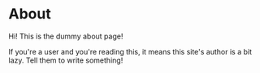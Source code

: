 # About

Hi! This is the dummy about page!

If you're a user and you're reading this, it means this site's author is a bit
lazy. Tell them to write something!

